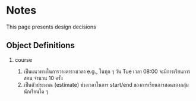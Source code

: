 # Notes

This page presents design decisions


## Object Definitions

1. course

    1. เป็นแนวทางในการวางตารางเวลา e.g., ในทุก ๆ วัน Tue เวลา 08:00 จะมีการเรียนการสอน จำนวน 10 ครั้ง
    1. เป็นตัวประมาณ (estimate) ช่วงเวลาในการ start/end ของการเรียนการสอนของกลุ่มนักเรียนใด ๆ
